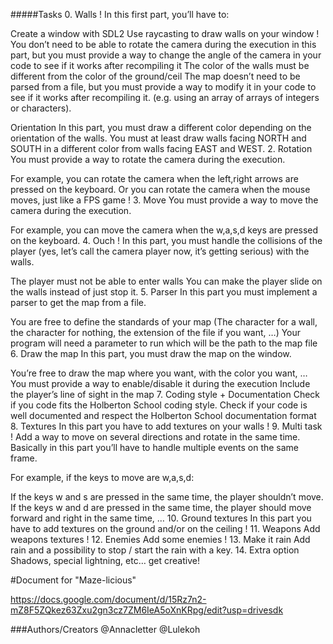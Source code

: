 #####Tasks 0. Walls ! In this first part, you’ll have to:

Create a window with SDL2 Use raycasting to draw walls on your window ! You don’t need to be able to rotate the camera during the execution in this part, but you must provide a way to change the angle of the camera in your code to see if it works after recompiling it The color of the walls must be different from the color of the ground/ceil The map doesn’t need to be parsed from a file, but you must provide a way to modify it in your code to see if it works after recompiling it. (e.g. using an array of arrays of integers or characters).

Orientation In this part, you must draw a different color depending on the orientation of the walls.
You must at least draw walls facing NORTH and SOUTH in a different color from walls facing EAST and WEST. 2. Rotation You must provide a way to rotate the camera during the execution.

For example, you can rotate the camera when the left,right arrows are pressed on the keyboard. Or you can rotate the camera when the mouse moves, just like a FPS game ! 3. Move You must provide a way to move the camera during the execution.

For example, you can move the camera when the w,a,s,d keys are pressed on the keyboard. 4. Ouch ! In this part, you must handle the collisions of the player (yes, let’s call the camera player now, it’s getting serious) with the walls.

The player must not be able to enter walls You can make the player slide on the walls instead of just stop it. 5. Parser In this part you must implement a parser to get the map from a file.

You are free to define the standards of your map (The character for a wall, the character for nothing, the extension of the file if you want, …) Your program will need a parameter to run which will be the path to the map file 6. Draw the map In this part, you must draw the map on the window.

You’re free to draw the map where you want, with the color you want, … You must provide a way to enable/disable it during the execution Include the player’s line of sight in the map 7. Coding style + Documentation Check if you code fits the Holberton School coding style. Check if your code is well documented and respect the Holberton School documentation format 8. Textures In this part you have to add textures on your walls ! 9. Multi task ! Add a way to move on several directions and rotate in the same time. Basically in this part you’ll have to handle multiple events on the same frame.

For example, if the keys to move are w,a,s,d:

If the keys w and s are pressed in the same time, the player shouldn’t move. If the keys w and d are pressed in the same time, the player should move forward and right in the same time, … 10. Ground textures In this part you have to add textures on the ground and/or on the ceiling ! 11. Weapons Add weapons textures ! 12. Enemies Add some enemies ! 13. Make it rain Add rain and a possibility to stop / start the rain with a key. 14. Extra option Shadows, special lightning, etc… get creative!

#Document for "Maze-licious" 

https://docs.google.com/document/d/15Rz7n2-mZ8F5ZQkez63Zxu2gn3cz7ZM6IeA5oXnKRpg/edit?usp=drivesdk 

###Authors/Creators @Annacletter @Lulekoh
